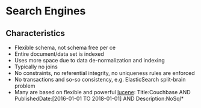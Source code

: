 # Search Engines #

## Characteristics ##
* Flexible schema, not schema free per ce
* Entire document/data set is indexed
* Uses more space due to data de-normalization and indexing
* Typically no joins
* No constraints, no referential integrity, no uniqueness rules are enforced
* No transactions and so-so consistency, e.g. ElasticSearch split-brain problem
* Many are based on flexible and powerful <a href="https://lucene.apache.org/core/2_9_4/queryparsersyntax.html" target="_blank">lucene</a>: Title:Couchbase AND PublishedDate:[2016-01-01 TO 2018-01-01] AND Description:NoSql*